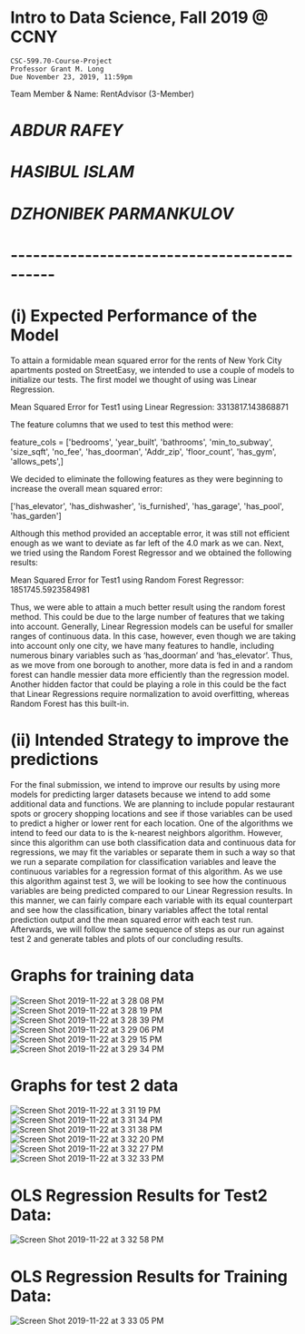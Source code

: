 # Intro to Data Science, Fall 2019 @ CCNY
    CSC-599.70-Course-Project 
    Professor Grant M. Long
    Due November 23, 2019, 11:59pm

Team Member & Name: RentAdvisor (3-Member)
# *ABDUR RAFEY*
# *HASIBUL ISLAM*
# *DZHONIBEK PARMANKULOV*
# --------------------------------------------
# (i) Expected Performance of the Model

To attain a formidable mean squared error for the rents of New York City apartments posted on StreetEasy, we intended to use a couple of models to initialize our tests. The first model we thought of using was Linear Regression. 

Mean Squared Error for Test1 using Linear Regression: 3313817.143868871

The feature columns that we used to test this method were:

feature_cols = ['bedrooms', 'year_built', 'bathrooms', 'min_to_subway',  'size_sqft', 'no_fee', 'has_doorman', 'Addr_zip', 'floor_count', 'has_gym', 'allows_pets',]

We decided to eliminate the following features as they were beginning to increase the overall mean squared error:

['has_elevator', 'has_dishwasher', 'is_furnished', 'has_garage', 'has_pool', 'has_garden']

Although this method provided an acceptable error, it was still not efficient enough as we want to deviate as far left of the 4.0 mark as we can. Next, we tried using the Random Forest Regressor and we obtained the following results: 

Mean Squared Error for Test1 using Random Forest Regressor: 1851745.5923584981

Thus, we were able to attain a much better result using the random forest method. This could be due to the large number of features that we taking into account. Generally, Linear Regression models can be useful for smaller ranges of continuous data. In this case, however, even though we are taking into account only one city, we have many features to handle, including numerous binary variables such as ‘has_doorman’ and ‘has_elevator’. Thus, as we move from one borough to another, more data is fed in and a random forest can handle messier data more efficiently than the regression model. Another hidden factor that could be playing a role in this could be the fact that Linear Regressions require normalization to avoid overfitting, whereas Random Forest has this built-in.   


# (ii) Intended Strategy to improve the predictions

For the final submission, we intend to improve our results by using more models for predicting larger datasets because we intend to add some additional data and functions. We are planning to include popular restaurant spots or grocery shopping locations and see if those variables can be used to predict a higher or lower rent for each location. One of the algorithms we intend to feed our data to is the k-nearest neighbors algorithm. However, since this algorithm can use both classification data and continuous data for regressions, we may fit the variables or separate them in such a way so that we run a separate compilation for classification variables and leave the continuous variables for a regression format of this algorithm. As we use this algorithm against test 3, we will be looking to see how the continuous variables are being predicted compared to our Linear Regression results. In this manner, we can fairly compare each variable with its equal counterpart and see how the classification, binary variables affect the total rental prediction output and the mean squared error with each test run. Afterwards, we will follow the same sequence of steps as our run against test 2 and generate tables and plots of our concluding results.    

# Graphs for training data
![Screen Shot 2019-11-22 at 3 28 08 PM](https://user-images.githubusercontent.com/36207058/69458154-bab75f80-0d3c-11ea-8dac-4c2a3a1b9059.png)
![Screen Shot 2019-11-22 at 3 28 19 PM](https://user-images.githubusercontent.com/36207058/69458158-bbe88c80-0d3c-11ea-92f3-4bd79b2433a5.png)
![Screen Shot 2019-11-22 at 3 28 39 PM](https://user-images.githubusercontent.com/36207058/69458175-c4d95e00-0d3c-11ea-9c90-2ff8945a909b.png)
![Screen Shot 2019-11-22 at 3 29 06 PM](https://user-images.githubusercontent.com/36207058/69458220-dcb0e200-0d3c-11ea-9ab5-12cb13e6081e.png)
![Screen Shot 2019-11-22 at 3 29 15 PM](https://user-images.githubusercontent.com/36207058/69458224-dde20f00-0d3c-11ea-9e1e-e2a870510970.png)
![Screen Shot 2019-11-22 at 3 29 34 PM](https://user-images.githubusercontent.com/36207058/69458247-e63a4a00-0d3c-11ea-9ece-75699bb4564d.png)

# Graphs for test 2 data
![Screen Shot 2019-11-22 at 3 31 19 PM](https://user-images.githubusercontent.com/36207058/69458370-24376e00-0d3d-11ea-8ffc-083a19750482.png)
![Screen Shot 2019-11-22 at 3 31 34 PM](https://user-images.githubusercontent.com/36207058/69458410-3f09e280-0d3d-11ea-93b1-4d710fdd368e.png)
![Screen Shot 2019-11-22 at 3 31 38 PM](https://user-images.githubusercontent.com/36207058/69458413-403b0f80-0d3d-11ea-9a42-09f8225ecbab.png)
![Screen Shot 2019-11-22 at 3 32 20 PM](https://user-images.githubusercontent.com/36207058/69458427-5052ef00-0d3d-11ea-85e5-6e7476562f72.png)
![Screen Shot 2019-11-22 at 3 32 27 PM](https://user-images.githubusercontent.com/36207058/69458429-51841c00-0d3d-11ea-8cd6-25c0ca1c894b.png)
![Screen Shot 2019-11-22 at 3 32 33 PM](https://user-images.githubusercontent.com/36207058/69458432-52b54900-0d3d-11ea-8989-aadc380fb740.png)

# OLS Regression Results for Test2 Data: 
![Screen Shot 2019-11-22 at 3 32 58 PM](https://user-images.githubusercontent.com/36207058/69458473-652f8280-0d3d-11ea-96fe-6bc04b03da80.png)

# OLS Regression Results for Training Data: 
![Screen Shot 2019-11-22 at 3 33 05 PM](https://user-images.githubusercontent.com/36207058/69458479-66f94600-0d3d-11ea-97fc-4d611dfd906a.png)


